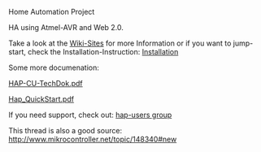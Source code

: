 Home Automation Project

HA using Atmel-AVR and Web 2.0.

Take a look at the [Wiki-Sites](https://github.com/netmb/hap/wiki) for more Information or if you want to jump-start, check the Installation-Instruction: [Installation](https://github.com/netmb/hap/wiki/Installation)

Some more documenation:

[HAP-CU-TechDok.pdf](https://github.com/netmb/hap/blob/master/doc/HAP-CU-TechDok.pdf?raw=true)

[Hap_QuickStart.pdf](https://github.com/netmb/hap/blob/master/doc/Hap_QuickStart.pdf?raw=true)

If you need support, check out: [hap-users group](https://groups.google.com/d/forum/hap-users)

This thread is also a good source: http://www.mikrocontroller.net/topic/148340#new
